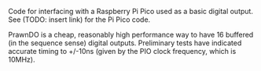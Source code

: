 Code for interfacing with a Raspberry Pi Pico used as a basic digital output.
See (TODO: insert link) for the Pi Pico code.

PrawnDO is a cheap, reasonably high performance way to have 16 buffered (in the sequence sense) digital outputs.
Preliminary tests have indicated accurate timing to +/-10ns (given by the PIO clock frequency, which is 10MHz).
